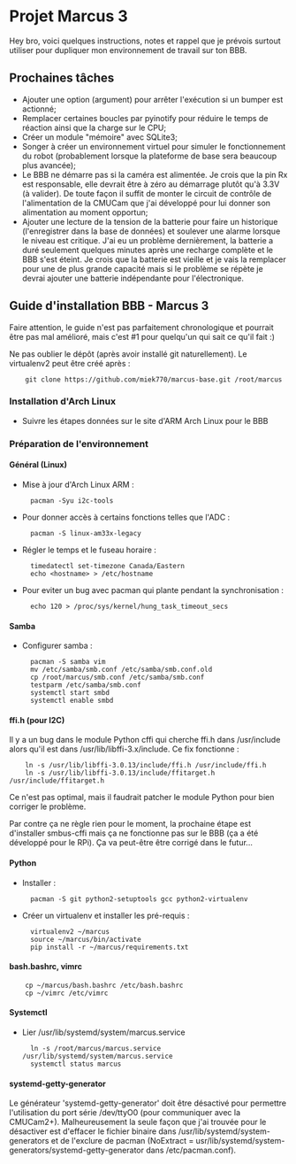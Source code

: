 # Projet Marcus 3

Hey bro, voici quelques instructions, notes et rappel que je prévois surtout utiliser pour dupliquer mon environnement de travail sur ton BBB.

## Prochaines tâches

- Ajouter une option (argument) pour arrêter l'exécution si un bumper est actionné;
- Remplacer certaines boucles par pyinotify pour réduire le temps de réaction ainsi que la charge sur le CPU;
- Créer un module "mémoire" avec SQLite3;
- Songer à créer un environnement virtuel pour simuler le fonctionnement du robot (probablement lorsque la plateforme de base sera beaucoup plus avancée);
- Le BBB ne démarre pas si la caméra est alimentée. Je crois que la pin Rx est responsable, elle devrait être à zéro au démarrage plutôt qu'à 3.3V (à valider). De toute façon il suffit de monter le circuit de contrôle de l'alimentation de la CMUCam que j'ai développé pour lui donner son alimentation au moment opportun;
- Ajouter une lecture de la tension de la batterie pour faire un historique (l'enregistrer dans la base de données) et soulever une alarme lorsque le niveau est critique. J'ai eu un problème dernièrement, la batterie a duré seulement quelques minutes après une recharge complète et le BBB s'est éteint. Je crois que la batterie est vieille et je vais la remplacer pour une de plus grande capacité mais si le problème se répète je devrai ajouter une batterie indépendante pour l'électronique.

## Guide d'installation BBB - Marcus 3

Faire attention, le guide n'est pas parfaitement chronologique et pourrait être pas mal amélioré, mais c'est #1 pour quelqu'un qui sait ce qu'il fait :)

Ne pas oublier le dépôt (après avoir installé git naturellement). Le virtualenv2 peut être créé après :

        git clone https://github.com/miek770/marcus-base.git /root/marcus

### Installation d'Arch Linux

- Suivre les étapes données sur le site d'ARM Arch Linux pour le BBB

### Préparation de l'environnement

#### Général (Linux)

- Mise à jour d'Arch Linux ARM :

        pacman -Syu i2c-tools

- Pour donner accès à certains fonctions telles que l'ADC :

        pacman -S linux-am33x-legacy

- Régler le temps et le fuseau horaire :

        timedatectl set-timezone Canada/Eastern
        echo <hostname> > /etc/hostname

- Pour eviter un bug avec pacman qui plante pendant la synchronisation :

        echo 120 > /proc/sys/kernel/hung_task_timeout_secs

#### Samba

- Configurer samba :

        pacman -S samba vim
        mv /etc/samba/smb.conf /etc/samba/smb.conf.old
        cp /root/marcus/smb.conf /etc/samba/smb.conf
        testparm /etc/samba/smb.conf
        systemctl start smbd
        systemctl enable smbd

#### ffi.h (pour I2C)

Il y a un bug dans le module Python cffi qui cherche ffi.h dans /usr/include alors qu'il est dans /usr/lib/libffi-3.x/include. Ce fix fonctionne :

        ln -s /usr/lib/libffi-3.0.13/include/ffi.h /usr/include/ffi.h
        ln -s /usr/lib/libffi-3.0.13/include/ffitarget.h /usr/include/ffitarget.h

Ce n'est pas optimal, mais il faudrait patcher le module Python pour bien corriger le problème.

Par contre ça ne règle rien pour le moment, la prochaine étape est d'installer smbus-cffi mais ça ne fonctionne pas sur le BBB (ça a été développé pour le RPi). Ça va peut-être être corrigé dans le futur...

#### Python

- Installer :

        pacman -S git python2-setuptools gcc python2-virtualenv

- Créer un virtualenv et installer les pré-requis :

        virtualenv2 ~/marcus
        source ~/marcus/bin/activate
        pip install -r ~/marcus/requirements.txt

#### bash.bashrc, vimrc

        cp ~/marcus/bash.bashrc /etc/bash.bashrc
        cp ~/vimrc /etc/vimrc

#### Systemctl

- Lier /usr/lib/systemd/system/marcus.service

        ln -s /root/marcus/marcus.service /usr/lib/systemd/system/marcus.service
        systemctl status marcus

#### systemd-getty-generator

Le générateur 'systemd-getty-generator' doit être désactivé pour permettre l'utilisation du port série /dev/ttyO0 (pour communiquer avec la CMUCam2+). Malheureusement la seule façon que j'ai trouvée pour le désactiver est d'effacer le fichier binaire dans /usr/lib/systemd/system-generators et de l'exclure de pacman (NoExtract = usr/lib/systemd/system-generators/systemd-getty-generator dans /etc/pacman.conf).
